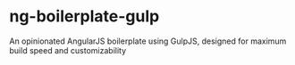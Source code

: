 ng-boilerplate-gulp
===================

An opinionated AngularJS boilerplate using GulpJS, designed for maximum build speed and customizability

